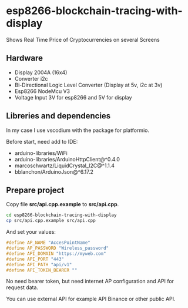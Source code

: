 # esp8266-blockchain-tracing-with-display

Shows Real Time Price of Cryptocurrencies on several Screens

## Hardware

- Display 2004A (16x4)
- Converter i2c
- Bi-Directional Logic Level Converter (Display at 5v, i2c at 3v)
- Esp8266 NodeMcu V3
- Voltage Input 3V for esp8266 and 5V for display

## Libreries and dependencies

In my case I use vscodium with the package for platformio.

Before start, need add to IDE:

- arduino-libraries/WiFi
- arduino-libraries/ArduinoHttpClient@^0.4.0
- marcoschwartz/LiquidCrystal_I2C@^1.1.4
- bblanchon/ArduinoJson@^6.17.2

## Prepare project

Copy file **src/api.cpp.example** to **src/api.cpp**.

```bash
cd esp8266-blockchain-tracing-with-display
cp src/api.cpp.example src/api.cpp
```

And set your values:

```c++
#define AP_NAME "AccesPointName"
#define AP_PASSWORD "Wireless_password"
#define API_DOMAIN "https://myweb.com"
#define API_PORT "443"
#define API_PATH "api/v1"
#define API_TOKEN_BEARER ""
```

No need bearer token, but need internet AP configuration and API for request data.

You can use external API for example API Binance or other public API.
